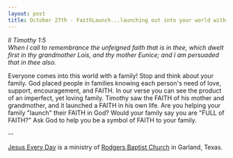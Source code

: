 ```yaml
---
layout: post
title: October 27th - FaithLaunch...launching out into your world with
---
```


_II Timothy 1:5  
When I call to remembrance the unfeigned faith that is in thee,
which dwelt first in thy grandmother Lois, and thy mother Eunice; and
I am persuaded that in thee also._

Everyone comes into this world with a family! Stop and think about
your family. God placed people in families knowing each person's need
of love, support, encouragement, and FAITH. In our verse you can see
the product of an imperfect, yet loving family. Timothy saw the FAITH
of his mother and grandmother, and it launched a FAITH in his own
life. Are you helping your family "launch" their FAITH in God? Would
your family say you are "FULL of FAITH?" Ask God to help you be a
symbol of FAITH to your family.

 --

<a href=http://jesuseveryday.net>Jesus Every Day</a> is a ministry of <a href=http://rodgersbaptist.net>Rodgers Baptist Church</a> in Garland, Texas.
